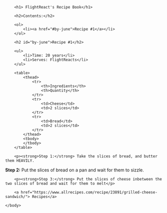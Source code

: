 <!DOCTYPE html>
<html>
    <head>
        <title>Project: Recipe book</title>
        <meta charset="utf-8">
        <style>
        </style>
    </head>
    <body>
       
        <h1> FlightReact's Recipe Book</h1>
        
        <h2>Contents:</h2>
        
        <ol>
            <li><a href="#by-june">Recipe #1</a></li>
        </ol>
        
        <h2 id="by-june">Recipe #1</h2>
        
        <ul>
            <li>Time: 20 years</li>
            <li>Serves: FlightReacts</li>
        </ul>
        
        <table>
            <thead>
                <tr>
                    <th>Ingredients</th>
                    <th>Quantity</th>
                </tr>
                <tr>
                    <td>Cheese</td>
                    <td>2 slices</td>
                </tr>
                <tr>
                    <td>Bread</td>
                    <td>2 slices</td>
                </tr>
            </thead>
            <tbody>
            </tbody>
        </table>
        
        <p><strong>Step 1:</strong> Take the slices of bread, and butter them HEAVILY.
</p>
        <p><strong>Step 2:</strong> Put the slices of bread on a pan and wait for them to sizzle.</p>
        
        <p><strong>Step 3:</strong> Put the slices of cheese inbetween the two slices of bread and wait for them to melt</p>
        
        <a href="https://www.allrecipes.com/recipe/23891/grilled-cheese-sandwich/"> Recipes</a>
    
    </body>
</html>
